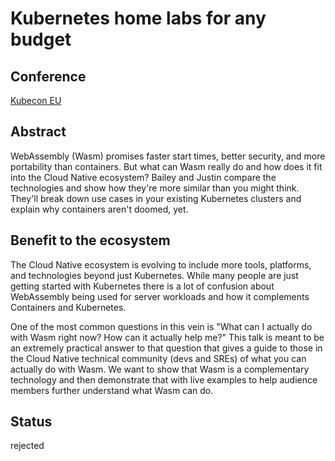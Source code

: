 # Kubernetes home labs for any budget

## Conference
[Kubecon EU](https://events.linuxfoundation.org/kubecon-cloudnativecon-europe/)

## Abstract
WebAssembly (Wasm) promises faster start times, better security, and more portability than containers.
But what can Wasm really do and how does it fit into the Cloud Native ecosystem?
Bailey and Justin compare the technologies and show how they're more similar than you might think.
They'll break down use cases in your existing Kubernetes clusters and explain why containers aren't doomed, yet.

## Benefit to the ecosystem
The Cloud Native ecosystem is evolving to include more tools, platforms, and technologies beyond just Kubernetes.
While many people are just getting started with Kubernetes there is a lot of confusion about WebAssembly being used for server workloads and how it complements Containers and Kubernetes.

One of the most common questions in this vein is "What can I actually do with Wasm right now? How can it actually help me?"
This talk is meant to be an extremely practical answer to that question that gives a guide to those in the Cloud Native technical community (devs and SREs) of what you can actually do with Wasm.
We want to show that Wasm is a complementary technology and then demonstrate that with live examples to help audience members further understand what Wasm can do.


## Status
rejected
